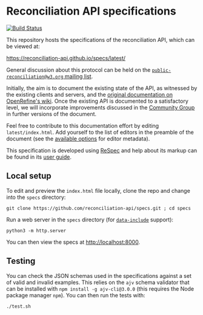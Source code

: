 Reconciliation API specifications
=================================
[![Build Status](https://travis-ci.org/reconciliation-api/specs.svg?branch=master)](https://travis-ci.org/reconciliation-api/specs)

This repository hosts the specifications of the reconciliation API, which can be viewed at:

https://reconciliation-api.github.io/specs/latest/

General discussion about this protocol can be held on the [`public-reconciliation@w3.org` mailing list](https://lists.w3.org/Archives/Public/public-reconciliation/).

Initially, the aim is to document the existing state of the API,
as witnessed by the existing clients and servers, and the [original documentation
on OpenRefine's wiki](https://github.com/OpenRefine/OpenRefine/wiki/Reconciliation-Service-API).
Once the existing API is documented to a satisfactory level, we will incorporate improvements
discussed in the [Community Group](https://www.w3.org/community/reconciliation/) in further versions
of the document.

Feel free to contribute to this documentation effort by editing `latest/index.html`. Add yourself
to the list of editors in the preamble of the document (see the [available options](https://github.com/w3c/respec/wiki/person)
for editor metadata).

This specification is developed using [ReSpec](https://github.com/w3c/respec) and help about
its markup can be found in its [user guide](https://github.com/w3c/respec/wiki/ReSpec-Editor's-Guide).

Local setup
-----------

To edit and preview the `index.html` file locally, clone the repo and change into the `specs` directory:

`git clone https://github.com/reconciliation-api/specs.git ; cd specs`

Run a web server in the `specs` directory (for [`data-include`](https://github.com/w3c/respec/wiki/ReSpec-Editor's-Guide#inclusions--transformations) support):

`python3 -m http.server`

You can then view the specs at [http://localhost:8000](http://localhost:8000).

Testing
-------

You can check the JSON schemas used in the specifications against a set of valid and invalid examples. This relies on the `ajv` schema validator that can be installed with `npm install -g ajv-cli@3.0.0` (this requires the Node package manager `npm`). You can then run the tests with:

`./test.sh`
